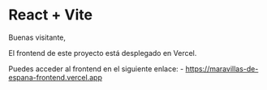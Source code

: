 # React + Vite

Buenas visitante,

El frontend de este proyecto está desplegado en Vercel.

Puedes acceder al frontend en el siguiente enlace:
    - https://maravillas-de-espana-frontend.vercel.app
